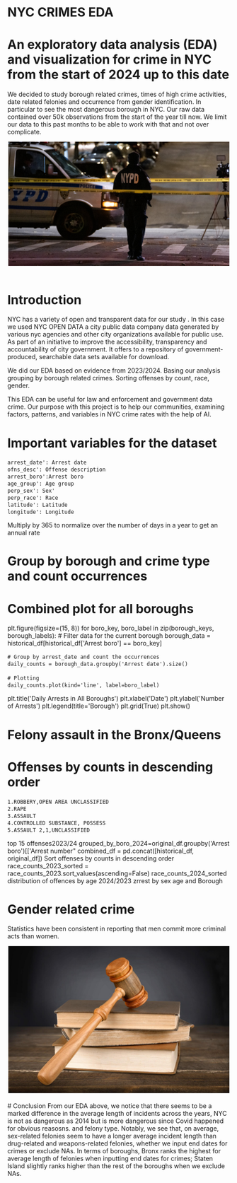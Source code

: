 # NYC CRIMES EDA
# An exploratory data analysis (EDA) and visualization for crime in NYC from the start of 2024 up to this date
We decided to study borough related crimes, times of high crime activities, date related felonies and occurrence from gender identification. In particular to see the most dangerous borough in NYC. Our raw data contained over 50k observations from the start of the year till now. We limit our data to this past months to be able to work with that and not over complicate.
<div style="text-align:center">
    <img src="nypd image.jpeg" style="width:500px;" />
</div>
<br />

# Introduction

NYC has a variety of open and transparent data for our study . In this case we used NYC OPEN DATA a city public data company data generated by various nyc agencies and other city organizations available for public use. As part of an initiative to improve the accessibility, transparency and accountability of city government.  It offers to a repository of government- produced, searchable data sets available for download.  

We did our EDA based on evidence from 2023/2024. Basing our analysis grouping by borough related crimes. Sorting offenses by count, race, gender. 

This EDA can be useful for law and enforcement and government data crime. Our purpose with this project is to help our communities, examining factors, patterns, and variables in NYC crime rates with the help of AI.

# Important variables for the dataset

    arrest_date': Arrest date
    ofns_desc': Offense description
    arrest_boro':Arrest boro
    age_group': Age group
    perp_sex': Sex'
    perp_race': Race
    latitude': Latitude
    longitude': Longitude

Multiply by 365 to normalize over the number of days in a year to get an annual rate
# Group by borough and crime type and count occurrences
    
# Combined plot for all boroughs
plt.figure(figsize=(15, 8))
for boro_key, boro_label in zip(borough_keys, borough_labels):
    # Filter data for the current borough
    borough_data = historical_df[historical_df['Arrest boro'] == boro_key]
    
    # Group by arrest_date and count the occurrences
    daily_counts = borough_data.groupby('Arrest date').size()
    
    # Plotting
    daily_counts.plot(kind='line', label=boro_label)

plt.title('Daily Arrests in All Boroughs')
plt.xlabel('Date')
plt.ylabel('Number of Arrests')
plt.legend(title='Borough')
plt.grid(True)
plt.show()

# Felony assault in the Bronx/Queens
# Offenses by counts in descending order
    1.ROBBERY,OPEN AREA UNCLASSIFIED
    2.RAPE 
    3.ASSAULT
    4.CONTROLLED SUBSTANCE, POSSESS
    5.ASSAULT 2,1,UNCLASSIFIED

top 15 offenses2023/24
grouped_by_boro_2024=original_df.groupby('Arrest boro')[['Arrest number"
combined_df = pd.concat([historical_df, original_df])
Sort offenses by counts in descending order race_counts_2023_sorted = race_counts_2023.sort_values(ascending=False)
race_counts_2024_sorted
distribution of offences by age 2024/2023
zrrest by sex age and Borough

# Gender related crime

Statistics have been consistent in reporting that men commit more criminal acts than women. 
<div style="text-align:center">
    <img src="justice_102275273.jpg" style="width:500px;" />
</div>
<br />
# Conclusion
From our EDA above, we notice that there seems to be a marked difference in the average length of incidents across the years, NYC is not as dangerous as 2014 but is more dangerous since Covid happened for obvious reasosns. and felony type. Notably, we see that, on average, sex-related felonies seem to have a longer average incident length than drug-related and weapons-related felonies, whether we input end dates for crimes or exclude NAs. In terms of boroughs, Bronx ranks the highest for average length of felonies when inputting end dates for crimes; Staten Island slightly ranks higher than the rest of the boroughs when we exclude NAs.
